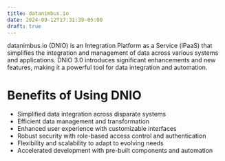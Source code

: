 ```yaml
---
title: datanimbus.io
date: 2024-09-12T17:31:39-05:00
draft: true
---
```


datanimbus.io (DNIO) is an Integration Platform as a Service (iPaaS) that simplifies the integration and management of data across various systems and applications. DNIO 3.0 introduces significant enhancements and new features, making it a powerful tool for data integration and automation.

# Benefits of Using DNIO

* Simplified data integration across disparate systems
* Efficient data management and transformation
* Enhanced user experience with customizable interfaces
* Robust security with role-based access control and authentication
* Flexibility and scalability to adapt to evolving needs
* Accelerated development with pre-built components and automation
